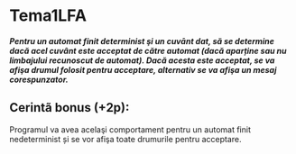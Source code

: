 # Tema1LFA
##### Pentru un automat finit determinist şi un cuvānt dat, să se determine dacă acel cuvânt este acceptat de către automat (dacă aparține sau nu limbajului recunoscut de automat). Dacă acesta este acceptat, se va afişa drumul folosit pentru acceptare, alternativ se va afişa un mesaj corespunzator.

## Cerintã bonus (+2p): 
Programul va avea acelaşi comportament pentru un automat finit nedeterminist și
se vor afişa toate drumurile pentru acceptare.
